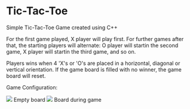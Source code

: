 # Tic-Tac-Toe
Simple Tic-Tac-Toe Game created using C++ 


For the first game played, X player will play first. For further games after that, the starting players will alternate: O player will startin the second game, X player will startin the third game, and so on.

Players wins when 4 'X's or 'O's are placed in a horizontal, diagonal or vertical orientation. 
If the game board is filled with no winner, the game board will reset.

Game Configuration: 

<img src="images/gameboard1"> 
Empty board 


<img src="images/gameboard2"> 
Board during game 
